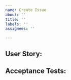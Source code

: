 ```yaml
---
name: Create Issue
about: ''
title: ''
labels: ''
assignees: ''

---
```


## User Story:



## Acceptance Tests:
